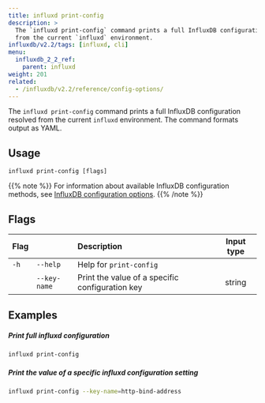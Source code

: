 ```yaml
---
title: influxd print-config
description: >
  The `influxd print-config` command prints a full InfluxDB configuration resolved
  from the current `influxd` environment.
influxdb/v2.2/tags: [influxd, cli]
menu:
  influxdb_2_2_ref:
    parent: influxd
weight: 201
related:
  - /influxdb/v2.2/reference/config-options/
---
```


The `influxd print-config` command prints a full InfluxDB configuration resolved
from the current `influxd` environment.
The command formats output as YAML.

## Usage

```
influxd print-config [flags]
```


{{% note %}}
For information about available InfluxDB configuration methods, see
[InfluxDB configuration options](/influxdb/v2.2/reference/config-options/).
{{% /note %}}

## Flags

| Flag |              | Description                                     | Input type |
|:---- | ---          |:-----------                                     |:----------:|
| `-h` | `--help`     | Help for `print-config`                         |            |
|      | `--key-name` | Print the value of a specific configuration key | string     |


## Examples

##### Print full influxd configuration
```sh
influxd print-config
```

##### Print the value of a specific influxd configuration setting
```sh
influxd print-config --key-name=http-bind-address
```

